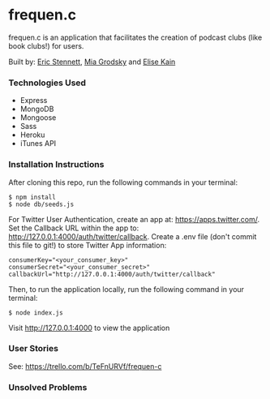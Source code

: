 # frequen.c
frequen.c is an application that facilitates the creation of podcast clubs (like book clubs!) for users.

Built by: [Eric Stennett](https://github.com/estennett), [Mia Grodsky](https://github.com/mcgrodsky) and [Elise Kain](https://github.com/elisekain)

### Technologies Used

- Express
- MongoDB
- Mongoose
- Sass
- Heroku
- iTunes API

### Installation Instructions

After cloning this repo, run the following commands in your terminal:
```
$ npm install
$ node db/seeds.js
```

For Twitter User Authentication, create an app at: https://apps.twitter.com/.
Set the Callback URL within the app to: http://127.0.0.1:4000/auth/twitter/callback.
Create a .env file (don't commit this file to git!) to store Twitter App information:
```
consumerKey="<your_consumer_key>"
consumerSecret="<your_consumer_secret>"
callbackUrl="http://127.0.0.1:4000/auth/twitter/callback"
```

Then, to run the application locally, run the following command in your terminal:
```
$ node index.js
```
Visit http://127.0.0.1:4000 to view the application

### User Stories

See: https://trello.com/b/TeFnURVf/frequen-c

### Unsolved Problems
